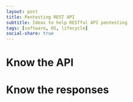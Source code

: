 ```yaml
---
layout: post
title: Pentesting REST API
subtitle: Ideas to help RESTful API pentesting
tags: [software, OS, lifecycle]
social-share: true
---
```


# Know the API

# Know the responses

# 
